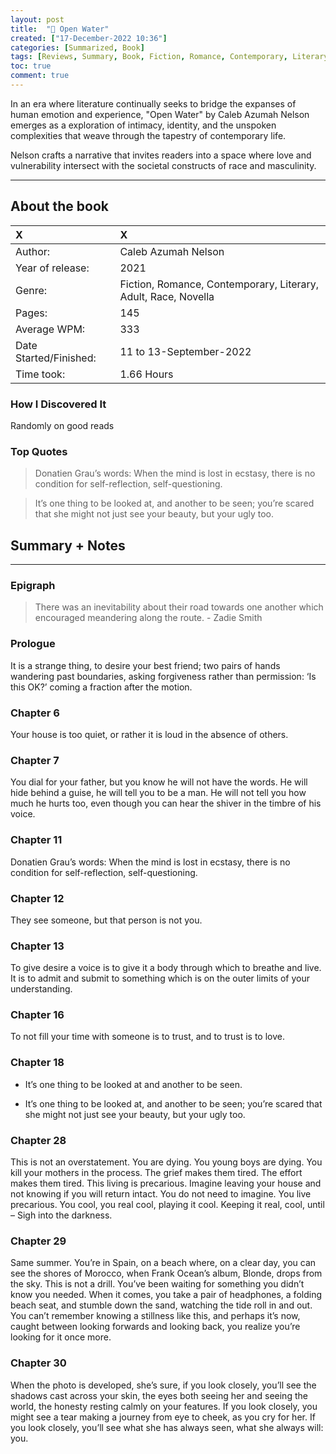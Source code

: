 ```yaml
---
layout: post
title:  "📕 Open Water"
created: ["17-December-2022 10:36"]
categories: [Summarized, Book]
tags: [Reviews, Summary, Book, Fiction, Romance, Contemporary, Literary, Adult, Race, Novella ]
toc: true
comment: true
---
```


In an era where literature continually seeks to bridge the expanses of human emotion and experience, "Open Water" by Caleb Azumah Nelson emerges as a exploration of intimacy, identity, and the unspoken complexities that weave through the tapestry of contemporary life. 

Nelson crafts a narrative that invites readers into a space where love and vulnerability intersect with the societal constructs of race and masculinity.

---
## About the book

| X                      | X                                                                     |
| :---------------------- | :--------------------------------------------------------------------- |
| Author:                | Caleb Azumah Nelson                                               |
| Year of release:       | 2021                                                              |
| Genre:                 | Fiction, Romance, Contemporary, Literary, Adult, Race, Novella |
| Pages:                 | 145                                                                   |
| Average WPM:           | 333                                                                   |
| Date Started/Finished: | 11 to 13-September-2022                                               |
| Time took:             | 1.66 Hours                                                            |

### How I Discovered It
Randomly on good reads

### Top Quotes
> Donatien Grau’s words: When the mind is lost in ecstasy, there is no condition for self-reflection, self-questioning.

> It’s one thing to be looked at, and another to be seen; you’re scared that she might not just see your beauty, but your ugly too.

## Summary + Notes
---
### Epigraph
> There was an inevitability about their road towards one another which encouraged meandering along the route. 
> \- Zadie Smith

### Prologue
It is a strange thing, to desire your best friend; two pairs of hands wandering past boundaries, asking forgiveness rather than permission: ‘Is this OK?’ coming a fraction after the motion.

### Chapter 6
Your house is too quiet, or rather it is loud in the absence of others.

### Chapter 7
You dial for your father, but you know he will not have the words. He will hide behind a guise, he will tell you to be a man. He will not tell you how much he hurts too, even though you can hear the shiver in the timbre of his voice.

### Chapter 11
Donatien Grau’s words: When the mind is lost in ecstasy, there is no condition for self-reflection, self-questioning.

### Chapter 12
They see someone, but that person is not you.

### Chapter 13
To give desire a voice is to give it a body through which to breathe and live. It is to admit and submit to something which is on the outer limits of your understanding.

### Chapter 16
To not fill your time with someone is to trust, and to trust is to love.

### Chapter 18
- It’s one thing to be looked at and another to be seen.

- It’s one thing to be looked at, and another to be seen; you’re scared that she might not just see your beauty, but your ugly too.

### Chapter 28
This is not an overstatement. You are dying. You young boys are dying. You kill your mothers in the process. The grief makes them tired. The effort makes them tired. This living is precarious. Imagine leaving your house and not knowing if you will return intact. You do not need to imagine. You live precarious. You cool, you real cool, playing it cool. Keeping it real, cool, until – Sigh into the darkness.

### Chapter 29
Same summer. You’re in Spain, on a beach where, on a clear day, you can see the shores of Morocco, when Frank Ocean’s album, Blonde, drops from the sky. This is not a drill. You’ve been waiting for something you didn’t know you needed. When it comes, you take a pair of headphones, a folding beach seat, and stumble down the sand, watching the tide roll in and out. You can’t remember knowing a stillness like this, and perhaps it’s now, caught between looking forwards and looking back, you realize you’re looking for it once more.

### Chapter 30
When the photo is developed, she’s sure, if you look closely, you’ll see the shadows cast across your skin, the eyes both seeing her and seeing the world, the honesty resting calmly on your features. If you look closely, you might see a tear making a journey from eye to cheek, as you cry for her. If you look closely, you’ll see what she has always seen, what she always will: you.